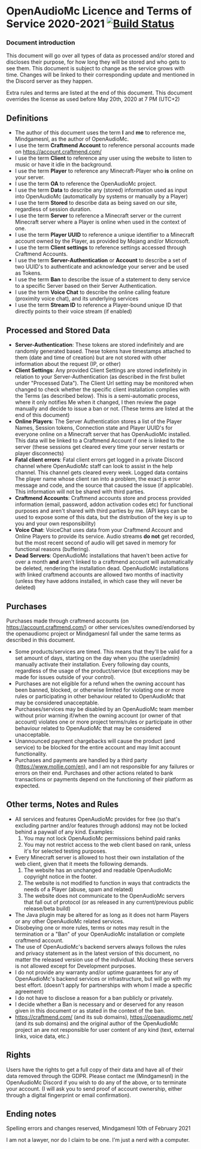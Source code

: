# OpenAudioMc Licence and Terms of Service 2020-2021 [![Build Status](https://travis-ci.org/Mindgamesnl/OpenAudioMc.svg?branch=master)](https://travis-ci.org/Mindgamesnl/OpenAudioMc)

### Document introduction
This document will go over all types of data as processed and/or stored and discloses their purpose, for how long they will be stored and who gets to see them.
This document is subject to change as the service grows with time. Changes will be linked to their corresponding update and mentioned in the Discord server as they happen.

Extra rules and terms are listed at the end of this document.
This document overrides the license as used before May 20th, 2020 at 7 PM (UTC+2)

## Definitions
- The author of this document uses the term **I** and **me** to reference me, Mindgamesnl, as the author of OpenAudioMc.
- I use the term **Craftmend Account** to reference personal accounts made on https://account.craftmend.com/
- I use the term **Client** to reference any user using the website to listen to music or have it idle in the background.
- I use the term **Player** to reference any Minecraft-Player who **is** online on your server.
- I use the term **OA** to reference the OpenAudioMc project.
- I use the term **Data** to describe any (stored) information used as input into OpenAudioMc (automatically by systems or manually by a Player)
- I use the term **Stored** to describe data as being saved on our site, regardless of session duration.
- I use the term **Server** to reference a Minecraft server or the current Minecraft server where a Player is online when used in the context of one.
- I use the term **Player UUID** to reference a unique identifier to a Minecraft account owned by the Player, as provided by Mojang and/or Microsoft.
- I use the term **Client settings** to reference settings accessed through Craftmend Accounts.
- I use the term **Server-Authentication** or **Account** to describe a set of two UUID's to authenticate and acknowledge your server and be used as Tokens.
- I use the term **Ban** to describe the issue of a statement to deny service to a specific Server based on their Server Authentication.
- I use the term **Voice Chat** to describe the online calling feature (proximity voice chat), and its underlying services
- I use the term **Stream ID** to reference a Player-bound unique ID that directly points to their voice stream (if enabled)

## Processed and Stored Data
- **Server-Authentication**: These tokens are stored indefinitely and are randomly generated based. These tokens have timestamps attached to them (date and time of creation) but are not stored with other information about the request (IP, or other)
- **Client Settings**: Any provided Client Settings are stored indefinitely in relation to your Server-Authentication (as described in the first bullet under "Processed Data"). The Client Url setting may be monitored when changed to check whether the specific client installation complies with the Terms (as described below). This is a semi-automatic process, where it only notifies Me when it changed, I then review the page manually and decide to issue a ban or not. (These terms are listed at the end of this document)
- **Online Players**: The Server Authentication stores a list of the Player Names, Session tokens, Connection state and Player UUID's for everyone online on a Minecraft server that has OpenAudioMc installed. This data will be linked to a Craftmend Account if one is linked to the server (these sessions get cleared every time your server restarts or player disconnects)
- **Fatal client errors**: Fatal client errors get logged in a private Discord channel where OpenAudioMc staff can look to assist in the help channel.  This channel gets cleared every week. Logged data contains The player name whose client ran into a problem, the exact js error message and code, and the source that caused the issue (if applicable). This information will not be shared with third parties.
- **Craftmend Accounts**: Craftmend accounts store and process provided information (email, password, addon activation codes etc) for functional purposes and aren't shared with third parties by me. (API keys can be used to expose some of this data, but the distribution of the key is up to you and your own responsibility)
- **Voice Chat**: VoiceChat uses data from your Craftmend Account and Online Players to provide its service. Audio streams **do not** get recorded, but the most recent second of audio will get saved in memory for functional reasons (buffering).
- **Dead Servers**: OpenAudioMc installations that haven't been active for over a month **and** aren't linked to a craftmend account will automatically be deleted, rendering the installation dead. OpenAudioMc installations *with* linked craftmend accounts are allowed two months of inactivity (unless they have addons installed, in which case they will never be deleted)

## Purchases
Purchases made through craftmend accounts (on https://account.craftmend.com/) or other services/sites owned/endorsed by the openaudiomc project or Mindgamesnl fall under the same terms as described in this document.
- Some products/services are timed. This means that they'll be valid for a set amount of days, starting on the day when you (the user/admin) manually activate their installation. Every following day counts, regardless of the usage of the product/service (but exceptions may be made for issues outside of your control).
- Purchases are not eligible for a refund when the owning account has been banned, blocked, or otherwise limited for violating one or more rules or participating in other behaviour related to OpenAudioMc that may be considered unacceptable.
- Purchases/services may be disabled by an OpenAudioMc team member without prior warning if/when the owning account (or owner of that account) violates one or more project terms/rules or participate in other behaviour related to OpenAudioMc that may be considered unacceptable.
- Unannounced payment chargebacks will cause the product (and service) to be blocked for the entire account and may limit account functionality.
- Purchases and payments are handled by a third party (https://www.mollie.com/en), and I am not responsible for any failures or errors on their end. Purchases and other actions related to bank transactions or payments depend on the functioning of their platform as expected.



## Other terms, Notes and Rules
- All services and features OpenAudioMc provides for free (so that's excluding partner and/or features through addons) may not be locked behind a paywall of any kind. Examples:
   1. You may not lock OpenAudioMc permissions behind paid ranks
   2. You may not restrict access to the web client based on rank, unless it's for selected testing purposes.
- Every Minecraft server is allowed to host their own installation of the web client, given that it meets the following demands.
   1. The website has an unchanged and readable OpenAudioMc copyright notice in the footer.
   2. The website is not modified to function in ways that contradicts the needs of a Player (abuse, spam and related)
   3. The website does not communicate to the OpenAudioMc servers that fall out of protocol (or as released in any current/previous public release/beta build)
- The Java plugin may be altered for as long as it does not harm Players or any other OpenAudioMc related services.
- Disobeying one or more rules, terms or notes may result in the termination or a "Ban" of your OpenAudioMc installation or complete craftmend account.
- The use of OpenAudioMc's backend servers always follows the rules and privacy statement as in the latest version of this document, no matter the released version use of the individual. Mocking these servers is not allowed except for Development purposes.
- I do not provide any warranty and/or uptime guarantees for any of OpenAudioMc's backend services or infrastructure, but will go with my best effort. (doesn't apply for partnerships with whom I made a specific agreement)
- I do not have to disclose a reason for a ban publicly or privately.
- I decide whether a Ban is necessary and or deserved for any reason given in this document or as stated in the context of the ban.
- https://craftmend.com/ (and its sub domains), https://openaudiomc.net/ (and its sub domains) and the original author of the OpenAudioMc project an are not responsible for user content of any kind (text, external links, voice data, etc.)

## Rights
Users have the rights to get a full copy of their data and have all of their data removed through the GDPR.
Please contact me (Mindgamesnl) in the OpenAudioMc Discord if you wish to do any of the above, or to terminate your account. (I will ask you to send proof of account ownership, either through a digital fingerprint or email confirmation).

## Ending notes
Spelling errors and changes reserved,
Mindgamesnl 10th of February
2021

I am not a lawyer, nor do I claim to be one.
I'm just a nerd with a computer.
